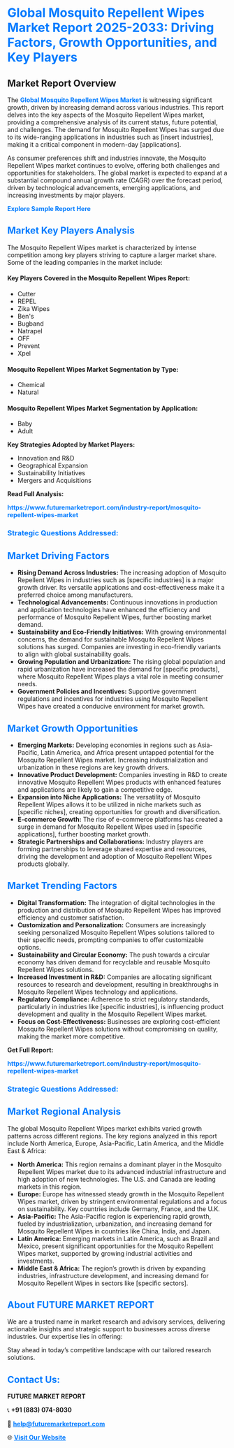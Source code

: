 <h1 style="color: #007BFF;">Global Mosquito Repellent Wipes Market Report 2025-2033: Driving Factors, Growth Opportunities, and Key Players</h1>

<section id="overview">
<h2>Market Report Overview</h2>
<p>The <a href="https://www.futuremarketreport.com/industry-report/mosquito-repellent-wipes-market" style="color: #007BFF; text-decoration: none;"><strong>Global Mosquito Repellent Wipes Market</strong></a> is witnessing significant growth, driven by increasing demand across various industries. This report delves into the key aspects of the Mosquito Repellent Wipes market, providing a comprehensive analysis of its current status, future potential, and challenges. The demand for Mosquito Repellent Wipes has surged due to its wide-ranging applications in industries such as [insert industries], making it a critical component in modern-day [applications].</p>
<p>As consumer preferences shift and industries innovate, the Mosquito Repellent Wipes market continues to evolve, offering both challenges and opportunities for stakeholders. The global market is expected to expand at a substantial compound annual growth rate (CAGR) over the forecast period, driven by technological advancements, emerging applications, and increasing investments by major players.</p>
</section>

<section id="overview">
<p><a href="https://www.futuremarketreport.com/request-sample/reportId=107051" style="color: #007BFF; text-decoration: none;"><strong>Explore Sample Report Here</strong></a></p>
</section>

<section id="key-players">
<h2 style="color: #007BFF;">Market Key Players Analysis</h2>
<p>The Mosquito Repellent Wipes market is characterized by intense competition among key players striving to capture a larger market share. Some of the leading companies in the market include:</p>
<h4>Key Players Covered in the Mosquito Repellent Wipes Report:</h4>
<ul><li>Cutter</li><li>REPEL</li><li>Zika Wipes</li><li>Ben&#039;s</li><li>Bugband</li><li>Natrapel</li><li>OFF</li><li>Prevent</li><li>Xpel</li></ul>
<h4>Mosquito Repellent Wipes Market Segmentation by Type:</h4>
<ul><li>Chemical</li><li>Natural</li></ul>

<h4>Mosquito Repellent Wipes Market Segmentation by Application:</h4>
<ul><li>Baby</li><li>Adult</li></ul>
<p><strong>Key Strategies Adopted by Market Players:</strong></p>
<ul>
<li>Innovation and R&D</li>
<li>Geographical Expansion</li>
<li>Sustainability Initiatives</li>
<li>Mergers and Acquisitions</li>
</ul>
</section>

<section>
<p><strong>Read Full Analysis: </strong></p><a href="https://www.futuremarketreport.com/industry-report/mosquito-repellent-wipes-market" style="color: #007BFF; text-decoration: none;"><strong>https://www.futuremarketreport.com/industry-report/mosquito-repellent-wipes-market</strong></a>
<h3 style="color: #007BFF;">Strategic Questions Addressed:</h3>
</section>

<section id="driving-factors">
<h2 style="color: #007BFF;">Market Driving Factors</h2>
<ul>
<li><strong>Rising Demand Across Industries:</strong> The increasing adoption of Mosquito Repellent Wipes in industries such as [specific industries] is a major growth driver. Its versatile applications and cost-effectiveness make it a preferred choice among manufacturers.</li>
<li><strong>Technological Advancements:</strong> Continuous innovations in production and application technologies have enhanced the efficiency and performance of Mosquito Repellent Wipes, further boosting market demand.</li>
<li><strong>Sustainability and Eco-Friendly Initiatives:</strong> With growing environmental concerns, the demand for sustainable Mosquito Repellent Wipes solutions has surged. Companies are investing in eco-friendly variants to align with global sustainability goals.</li>
<li><strong>Growing Population and Urbanization:</strong> The rising global population and rapid urbanization have increased the demand for [specific products], where Mosquito Repellent Wipes plays a vital role in meeting consumer needs.</li>
<li><strong>Government Policies and Incentives:</strong> Supportive government regulations and incentives for industries using Mosquito Repellent Wipes have created a conducive environment for market growth.</li>
</ul>
</section>

<section id="growth-opportunities">
<h2 style="color: #007BFF;">Market Growth Opportunities</h2>
<ul>
<li><strong>Emerging Markets:</strong> Developing economies in regions such as Asia-Pacific, Latin America, and Africa present untapped potential for the Mosquito Repellent Wipes market. Increasing industrialization and urbanization in these regions are key growth drivers.</li>
<li><strong>Innovative Product Development:</strong> Companies investing in R&D to create innovative Mosquito Repellent Wipes products with enhanced features and applications are likely to gain a competitive edge.</li>
<li><strong>Expansion into Niche Applications:</strong> The versatility of Mosquito Repellent Wipes allows it to be utilized in niche markets such as [specific niches], creating opportunities for growth and diversification.</li>
<li><strong>E-commerce Growth:</strong> The rise of e-commerce platforms has created a surge in demand for Mosquito Repellent Wipes used in [specific applications], further boosting market growth.</li>
<li><strong>Strategic Partnerships and Collaborations:</strong> Industry players are forming partnerships to leverage shared expertise and resources, driving the development and adoption of Mosquito Repellent Wipes products globally.</li>
</ul>
</section>

<section id="trending-factors">
<h2 style="color: #007BFF;">Market Trending Factors</h2>
<ul>
<li><strong>Digital Transformation:</strong> The integration of digital technologies in the production and distribution of Mosquito Repellent Wipes has improved efficiency and customer satisfaction.</li>
<li><strong>Customization and Personalization:</strong> Consumers are increasingly seeking personalized Mosquito Repellent Wipes solutions tailored to their specific needs, prompting companies to offer customizable options.</li>
<li><strong>Sustainability and Circular Economy:</strong> The push towards a circular economy has driven demand for recyclable and reusable Mosquito Repellent Wipes solutions.</li>
<li><strong>Increased Investment in R&D:</strong> Companies are allocating significant resources to research and development, resulting in breakthroughs in Mosquito Repellent Wipes technology and applications.</li>
<li><strong>Regulatory Compliance:</strong> Adherence to strict regulatory standards, particularly in industries like [specific industries], is influencing product development and quality in the Mosquito Repellent Wipes market.</li>
<li><strong>Focus on Cost-Effectiveness:</strong> Businesses are exploring cost-efficient Mosquito Repellent Wipes solutions without compromising on quality, making the market more competitive.</li>
</ul>
</section>

<section>
<p><strong>Get Full Report: </strong></p><a href="https://www.futuremarketreport.com/industry-report/mosquito-repellent-wipes-market" style="color: #007BFF; text-decoration: none;"><strong>https://www.futuremarketreport.com/industry-report/mosquito-repellent-wipes-market</strong></a>
<h3 style="color: #007BFF;">Strategic Questions Addressed:</h3>
</section>


<section id="regional-analysis">
<h2 style="color: #007BFF;">Market Regional Analysis</h2>
<p>The global Mosquito Repellent Wipes market exhibits varied growth patterns across different regions. The key regions analyzed in this report include North America, Europe, Asia-Pacific, Latin America, and the Middle East & Africa:</p>
<ul>
<li><strong>North America:</strong> This region remains a dominant player in the Mosquito Repellent Wipes market due to its advanced industrial infrastructure and high adoption of new technologies. The U.S. and Canada are leading markets in this region.</li>
<li><strong>Europe:</strong> Europe has witnessed steady growth in the Mosquito Repellent Wipes market, driven by stringent environmental regulations and a focus on sustainability. Key countries include Germany, France, and the U.K.</li>
<li><strong>Asia-Pacific:</strong> The Asia-Pacific region is experiencing rapid growth, fueled by industrialization, urbanization, and increasing demand for Mosquito Repellent Wipes in countries like China, India, and Japan.</li>
<li><strong>Latin America:</strong> Emerging markets in Latin America, such as Brazil and Mexico, present significant opportunities for the Mosquito Repellent Wipes market, supported by growing industrial activities and investments.</li>
<li><strong>Middle East & Africa:</strong> The region’s growth is driven by expanding industries, infrastructure development, and increasing demand for Mosquito Repellent Wipes in sectors like [specific sectors].</li>
</ul>
</section>

<footer>
<h2 style="color: #007BFF;">About FUTURE MARKET REPORT</h2>
<p>We are a trusted name in market research and advisory services, delivering actionable insights and strategic support to businesses across diverse industries. Our expertise lies in offering:</p>

<p>Stay ahead in today’s competitive landscape with our tailored research solutions.</p>

<h2 style="color: #007BFF;">Contact Us:</h2>
<p><strong>FUTURE MARKET REPORT</strong></p>
<p>📞 <strong>+91 (883) 074-8030</strong></p>
<p>📧 <strong><a href="mailto:help@futuremarketreport.com" style="color: #007BFF;">help@futuremarketreport.com</a></strong></p>
<p>🌐 <strong><a href="https://www.futuremarketreport.com/" style="color: #007BFF;">Visit Our Website</a></strong></p>
</footer>